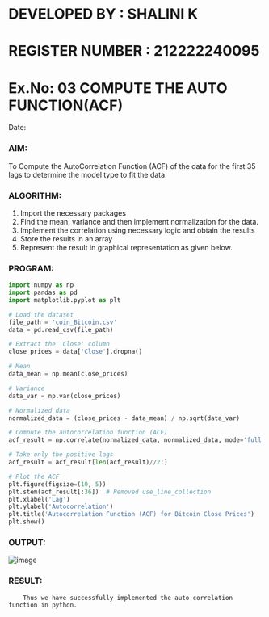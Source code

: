 # DEVELOPED BY : SHALINI K
# REGISTER NUMBER : 212222240095
# Ex.No: 03   COMPUTE THE AUTO FUNCTION(ACF)
Date: 

### AIM:
To Compute the AutoCorrelation Function (ACF) of the data for the first 35 lags to determine the model
type to fit the data.
### ALGORITHM:
1. Import the necessary packages
2. Find the mean, variance and then implement normalization for the data.
3. Implement the correlation using necessary logic and obtain the results
4. Store the results in an array
5. Represent the result in graphical representation as given below.
### PROGRAM:
```py
import numpy as np
import pandas as pd
import matplotlib.pyplot as plt

# Load the dataset
file_path = 'coin_Bitcoin.csv'
data = pd.read_csv(file_path)

# Extract the 'Close' column
close_prices = data['Close'].dropna()

# Mean
data_mean = np.mean(close_prices)

# Variance
data_var = np.var(close_prices)

# Normalized data
normalized_data = (close_prices - data_mean) / np.sqrt(data_var)

# Compute the autocorrelation function (ACF)
acf_result = np.correlate(normalized_data, normalized_data, mode='full')

# Take only the positive lags
acf_result = acf_result[len(acf_result)//2:]

# Plot the ACF
plt.figure(figsize=(10, 5))
plt.stem(acf_result[:36])  # Removed use_line_collection
plt.xlabel('Lag')
plt.ylabel('Autocorrelation')
plt.title('Autocorrelation Function (ACF) for Bitcoin Close Prices')
plt.show()

```
### OUTPUT:
![image](https://github.com/user-attachments/assets/c3986cdb-9fff-4b76-8ef0-a85feb38f7ea)

### RESULT:
        Thus we have successfully implemented the auto correlation function in python.
